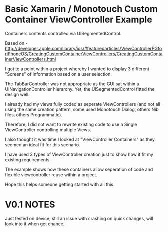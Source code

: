 Basic Xamarin / Monotouch Custom Container ViewController  Example
========================================================================================

Containers contents controlled via UISegmentedControl.

Based on - http://developer.apple.com/library/ios/#featuredarticles/ViewControllerPGforiPhoneOS/CreatingCustomContainerViewControllers/CreatingCustomContainerViewControllers.html

I got to a point within a project whereby I wanted to display 3 different "Screens" of information based on a user selection.  

The TabBarController was not appropriate as the GUI sat within a UINavigationController hierarchy.  Yet, the UISegmentedControl fitted the design well.

I already had my views fully coded as seperate ViewControllers (and not all using the same creation pattern, some used Monotouch Dialog, others Nib files, others Programmatic).

Therefore, I did not want to rewrite existing code to use a Single ViewController controlling multiple Views.

I also thought it was time I looked at "ViewController Containers" as they seemed an ideal fit for this scenario.

I have used 3 types of ViewController creation just to show how it fit my existing requirements.

The example shows how these containers allow seperation of code and flexible viewcontroller reuse within a project.

Hope this helps someone getting started with all this.

V0.1 NOTES
==========

Just tested on device, still an issue with crashing on quick changes, will look into it when get chance.
